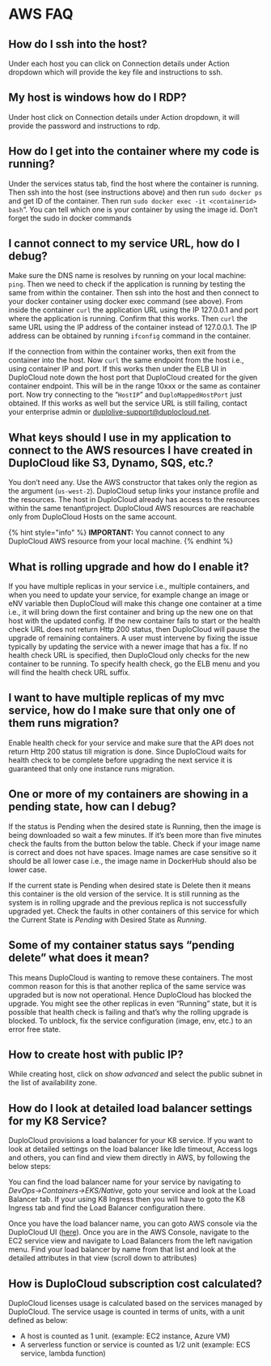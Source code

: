 # AWS FAQ

## **How do I ssh into the host?** <a href="#0-toc-title" id="0-toc-title"></a>

Under each host you can click on Connection details under Action dropdown which will provide the key file and instructions to ssh.

## My host is windows how do I RDP? <a href="#1-toc-title" id="1-toc-title"></a>

Under host click on Connection details under Action dropdown, it will provide the password and instructions to rdp.

## How do I get into the container where my code is running? <a href="#2-toc-title" id="2-toc-title"></a>

Under the services status tab, find the host where the container is running. Then ssh into the host (see instructions above) and then run `sudo docker ps` and get ID of the container. Then run `sudo docker exec -it <containerid> bash`“. You can tell which one is your container by using the image id. Don’t forget the sudo in docker commands

## I cannot connect to my service URL, how do I debug? <a href="#3-toc-title" id="3-toc-title"></a>

Make sure the DNS name is resolves by running on your local machine: `ping`. Then we need to check if the application is running by testing the same from within the container. Then ssh into the host and then connect to your docker container using docker exec command (see above). From inside the container `curl` the application URL using the IP 127.0.0.1 and port where the application is running. Confirm that this works. Then `curl` the same URL using the IP address of the container instead of 127.0.0.1. The IP address can be obtained by running `ifconfig` command in the container.

If the connection from within the container works, then exit from the container into the host. Now `curl` the same endpoint from the host i.e., using container IP and port. If this works then under the ELB UI in DuploCloud note down the host port that DuploCloud created for the given container endpoint. This will be in the range 10xxx or the same as container port. Now try connecting to the “`HostIP`” and `DuploMappedHostPort` just obtained. If this works as well but the service URL is still failing, contact your enterprise admin or [duplolive-support@duplocloud.net](mailto:duplolive-support@duplocloud.net).

## What keys should I use in my application to connect to the AWS resources I have created in DuploCloud like S3, Dynamo, SQS, etc.? <a href="#4-toc-title" id="4-toc-title"></a>

You don’t need any. Use the AWS constructor that takes only the region as the argument (`us-west-2`). DuploCloud setup links your instance profile and the resources. The host in DuploCloud already has access to the resources within the same tenant\project. DuploCloud AWS resources are reachable only from DuploCloud Hosts on the same account.

{% hint style="info" %}
**IMPORTANT:** You cannot connect to any DuploCloud AWS resource from your local machine.
{% endhint %}

## What is rolling upgrade and how do I enable it? <a href="#5-toc-title" id="5-toc-title"></a>

If you have multiple replicas in your service i.e., multiple containers, and when you need to update your service, for example change an image or eNV variable then DuploCloud will make this change one container at a time i.e., it will bring down the first container and bring up the new one on that host with the updated config. If the new container fails to start or the health check URL does not return Http 200 status, then DuploCloud will pause the upgrade of remaining containers. A user must intervene by fixing the issue typically by updating the service with a newer image that has a fix. If no health check URL is specified, then DuploCloud only checks for the new container to be running. To specify health check, go the ELB menu and you will find the health check URL suffix.

## I want to have multiple replicas of my mvc service, how do I make sure that only one of them runs migration? <a href="#6-toc-title" id="6-toc-title"></a>

Enable health check for your service and make sure that the API does not return Http 200 status till migration is done. Since DuploCloud waits for health check to be complete before upgrading the next service it is guaranteed that only one instance runs migration.

## One or more of my containers are showing in a pending state, how can I debug? <a href="#7-toc-title" id="7-toc-title"></a>

If the status is Pending when the desired state is Running, then the image is being downloaded so wait a few minutes. If it’s been more than five minutes check the faults from the button below the table. Check if your image name is correct and does not have spaces. Image names are case sensitive so it should be all lower case i.e., the image name in DockerHub should also be lower case.

If the current state is Pending when desired state is Delete then it means this container is the old version of the service. It is still running as the system is in rolling upgrade and the previous replica is not successfully upgraded yet. Check the faults in other containers of this service for which the Current State is _Pending_ with Desired State as _Running_.

## Some of my container status says “pending delete” what does it mean? <a href="#8-toc-title" id="8-toc-title"></a>

This means DuploCloud is wanting to remove these containers. The most common reason for this is that another replica of the same service was upgraded but is now not operational. Hence DuploCloud has blocked the upgrade. You might see the other replicas in even “Running” state, but it is possible that health check is failing and that’s why the rolling upgrade is blocked. To unblock, fix the service configuration (image, env, etc.) to an error free state.

## How to create host with public IP? <a href="#9-toc-title" id="9-toc-title"></a>

While creating host, click on _show advanced_ and select the public subnet in the list of availability zone.

## How do I look at detailed load balancer settings for my K8 Service?

DuploCloud provisions a load balancer for your K8 service. If you want to look at detailed settings on the load balancer like Idle timeout, Access logs and others, you can find and view them directly in AWS, by following the below steps:

You can find the load balancer name for your service by navigating to _DevOps->Containers->EKS/Native_, goto your service and look at the Load Balancer tab. If your using K8 Ingress then you will have to goto the K8 Ingress tab and find the Load Balancer configuration there.

Once you have the load balancer name, you can goto AWS console via the DuploCloud UI ([here](use-cases/jit-access.md)). Once you are in the AWS Console, navigate to the EC2 service view and navigate to Load Balancers from the left navigation menu. Find your load balancer by name from that list and look at the detailed attributes in that view (scroll down to attributes)

## How is DuploCloud subscription cost calculated?

DuploCloud licenses usage is calculated based on the services managed by DuploCloud. The service usage is counted in terms of units, with a unit defined as below:

* A host is counted as 1 unit. (example: EC2 instance, Azure VM)
* A serverless function or service is counted as 1/2 unit (example: ECS service, lambda function)

